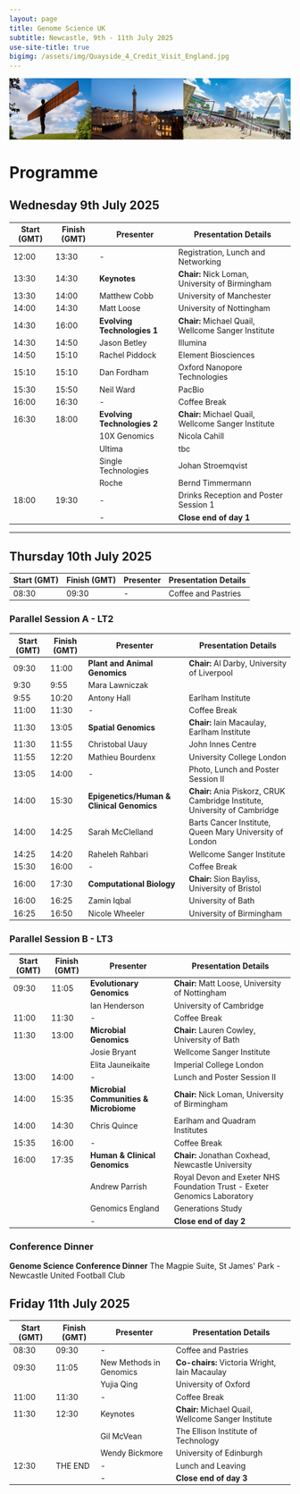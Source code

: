 ```yaml
---
layout: page
title: Genome Science UK
subtitle: Newcastle, 9th - 11th July 2025
use-site-title: true
bigimg: /assets/img/Quayside_4_Credit_Visit_England.jpg
---
```


![Newcastle Upon Tyne](https://github.com/genomescience-org-uk/website/blob/master/assets/img/image.png?raw=true)


# Programme

## Wednesday 9th July 2025

| Start (GMT) | Finish (GMT) | Presenter | Presentation Details |
|------------|------------|-----------|----------------------|
| 12:00     | 13:30     | -         | Registration, Lunch and Networking |
| 13:30     | 14:30     | **Keynotes**  | **Chair:** Nick Loman, University of Birmingham |
| 13:30     | 14:00     | Matthew Cobb | University of Manchester |
| 14:00     | 14:30     | Matt Loose | University of Nottingham |
| 14:30     | 16:00     | **Evolving Technologies 1** | **Chair:** Michael Quail, Wellcome Sanger Institute |
| 14:30           |  14:50        | Jason Betley | Illumina|
| 14:50           |  15:10        | Rachel Piddock | Element Biosciences | 
| 15:10           |  15:10        | Dan Fordham | Oxford Nanopore Technologies | 
| 15:30           |  15:50        | Neil Ward | PacBio | 
| 16:00     | 16:30     | -         | Coffee Break |
| 16:30     | 18:00     | **Evolving Technologies 2** | **Chair:** Michael Quail, Wellcome Sanger Institute |
|            |          | 10X Genomics | Nicola Cahill |
|            |          | Ultima | tbc |
|            |          | Single Technologies | Johan Stroemqvist |
|            |          | Roche | Bernd Timmermann |
| 18:00     | 19:30     | -         | Drinks Reception and Poster Session 1 |
|            |          | -         | **Close end of day 1** |

---

## Thursday 10th July 2025

| Start (GMT) | Finish (GMT) | Presenter | Presentation Details |
|------------|------------|-----------|----------------------|
| 08:30     | 09:30     | -         | Coffee and Pastries |

### **Parallel Session A - LT2**

| Start (GMT) | Finish (GMT) | Presenter | Presentation Details |
|------------|------------|-----------|----------------------|
| 09:30     | 11:00     | **Plant and Animal Genomics** | **Chair:** Al Darby, University of Liverpool |
| 9:30           | 9:55         | Mara Lawniczak  |  |
| 9:55           | 10:20         | Antony Hall  | Earlham Institute |
| 11:00     | 11:30     | -         | Coffee Break |
| 11:30     | 13:05     | **Spatial Genomics** | **Chair:** Iain Macaulay, Earlham Institute |
| 11:30           | 11:55         | Christobal Uauy | John Innes Centre |
| 11:55           | 12:20         | Mathieu Bourdenx | University College London  |
| 13:05     | 14:00     | -         | Photo, Lunch and Poster Session II |
| 14:00     | 15:30     | **Epigenetics/Human & Clinical Genomics** | **Chair:** Ania Piskorz, CRUK Cambridge Institute, University of Cambridge |
| 14:00           | 14:25         | Sarah McClelland  | Barts Cancer Institute, Queen Mary University of London  |
| 14:25           | 14:20         | Raheleh Rahbari | Wellcome Sanger Institute  |
| 15:30     | 16:00     | -         | Coffee Break |
| 16:00     | 17:30     | **Computational Biology** | **Chair:** Sion Bayliss, University of Bristol |
| 16:00            |  16:25        | Zamin Iqbal  | University of Bath |
| 16:25            |  16:50        | Nicole Wheeler  | University of Birmingham |

### **Parallel Session B - LT3**

| Start (GMT) | Finish (GMT) | Presenter | Presentation Details |
|------------|------------|-----------|----------------------|
| 09:30     | 11:05     | **Evolutionary Genomics** | **Chair:** Matt Loose, University of Nottingham |
|            |          | Ian Henderson | University of Cambridge |
| 11:00     | 11:30     | -         | Coffee Break |
| 11:30     | 13:00     | **Microbial Genomics** | **Chair:** Lauren Cowley, University of Bath |
|            |          | Josie Bryant | Wellcome Sanger Institute |
|            |          | Elita Jauneikaite | Imperial College London |
| 13:00     | 14:00     | -         | Lunch and Poster Session II |
| 14:00     | 15:35     | **Microbial Communities & Microbiome** | **Chair:** Nick Loman, University of Birmingham |
| 14:00     | 14:30     | Chris Quince | Earlham and Quadram Institutes |
| 15:35     | 16:00     | -         | Coffee Break |
| 16:00     | 17:35     | **Human & Clinical Genomics** | **Chair:** Jonathan Coxhead, Newcastle University |
|            |          | Andrew Parrish | Royal Devon and Exeter NHS Foundation Trust - Exeter Genomics Laboratory |
|            |          | Genomics England | Generations Study |
|            |          | -         | **Close end of day 2** |

### **Conference Dinner**

 **Genome Science Conference Dinner** 
The Magpie Suite, St James' Park - Newcastle United Football Club 



## Friday 11th July 2025

| Start (GMT) | Finish (GMT) | Presenter | Presentation Details |
|------------|------------|-----------|----------------------|
| 08:30     | 09:30     | -         | Coffee and Pastries |
| 09:30     | 11:05     | New Methods in Genomics | **Co-chairs:** Victoria Wright, Iain Macaulay |
|            |          | Yujia Qing | University of Oxford |
| 11:00     | 11:30     | -         | Coffee Break |
| 11:30     | 12:30     | Keynotes | **Chair:** Michael Quail, Wellcome Sanger Institute |
|           |           | Gil McVean | The Ellison Institute of Technology |
|           |           |  Wendy Bickmore |  University of Edinburgh |
| 12:30     | THE END   | -         | Lunch and Leaving |
|            |          | -         | **Close end of day 3** |



